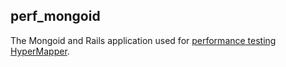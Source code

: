 ## perf_mongoid
The Mongoid and Rails application used for [performance testing HyperMapper](https://github.com/goggin13/HyperMapper/blob/master/stress_tests.md).